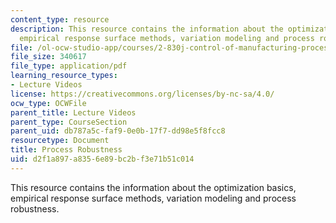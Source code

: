 ```yaml
---
content_type: resource
description: This resource contains the information about the optimization basics,
  empirical response surface methods, variation modeling and process robustness.
file: /ol-ocw-studio-app/courses/2-830j-control-of-manufacturing-processes-sma-6303-spring-2008/d2f1a897a8356e89bc2bf3e71b51c014_lecture16.pdf
file_size: 340617
file_type: application/pdf
learning_resource_types:
- Lecture Videos
license: https://creativecommons.org/licenses/by-nc-sa/4.0/
ocw_type: OCWFile
parent_title: Lecture Videos
parent_type: CourseSection
parent_uid: db787a5c-faf9-0e0b-17f7-dd98e5f8fcc8
resourcetype: Document
title: Process Robustness
uid: d2f1a897-a835-6e89-bc2b-f3e71b51c014
---
```

This resource contains the information about the optimization basics, empirical response surface methods, variation modeling and process robustness.